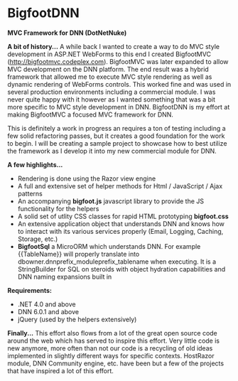 BigfootDNN
==========

**MVC Framework for DNN (DotNetNuke)**

**A bit of history...**
A while back I wanted to create a way to do MVC style development in ASP.NET WebForms to this end I created BigfootMVC (http://bigfootmvc.codeplex.com). BigfootMVC was later expanded to allow MVC development on the DNN platform. The end result was a hybrid framework that allowed me to execute MVC style rendering as well as dynamic rendering of WebForms controls. This worked fine and was used in several production environments including a commercial module. I was never quite happy with it however as I wanted something that was a bit more specific to MVC style development in DNN. BigfootDNN is my effort at making BigfootMVC a focused MVC framework for DNN.

This is definitely a work in progress an requires a ton of testing including a few solid refactoring passes, but it creates a good foundation for the work to begin. I will be creating a sample project to showcase how to best utilize the framework as I develop it into my new commercial module for DNN.

**A few highlights...**
 - Rendering is done using the Razor view engine
 - A full and extensive set of helper methods for Html / JavaScript / Ajax patterns
 - An accompanying **bigfoot.js** javascript library to provide the JS functionality for the helpers
 - A solid set of utlity CSS classes for rapid HTML prototyping **bigfoot.css**
 - An extensive application object that understands DNN and knows how to interact with its various services properly (Email, Logging, Caching, Storage, etc.)
 - **BigfootSql** a MicroORM which understands DNN. For example {{TableName}} will properly translate into dbowner.dnnprefix_moduleprefix_tablename when executing. It is a StringBuilder for SQL on steroids with object hydration capabilities and DNN naming expansions built in

**Requirements:**
 - .NET 4.0 and above
 - DNN 6.0.1 and above
 - jQuery (used by the helpers extensively)

**Finally...** This effort also flows from a lot of the great open source code around the web which has served to inspire this effort. Very little code is new anymore, more often than not our code is a recycling of old ideas implemented in slightly different ways for specific contexts. HostRazor module, DNN Community engine, etc. have been but a few of the projects that have inspired a lot of this effort.

